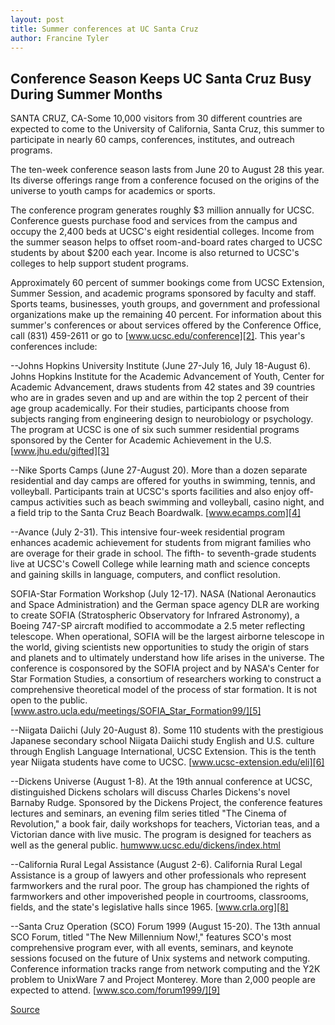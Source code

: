 ```yaml
---
layout: post
title: Summer conferences at UC Santa Cruz
author: Francine Tyler
---
```


## Conference Season Keeps UC Santa Cruz Busy During Summer Months

SANTA CRUZ, CA-Some 10,000 visitors from 30 different countries are expected to come to the University of California, Santa Cruz, this summer to participate in nearly 60 camps, conferences, institutes, and outreach programs.

The ten-week conference season lasts from June 20 to August 28 this year. Its diverse offerings range from a conference focused on the origins of the universe to youth camps for academics or sports.

The conference program generates roughly $3 million annually for UCSC. Conference guests purchase food and services from the campus and occupy the 2,400 beds at UCSC's eight residential colleges. Income from the summer season helps to offset room-and-board rates charged to UCSC students by about $200 each year. Income is also returned to UCSC's colleges to help support student programs.

Approximately 60 percent of summer bookings come from UCSC Extension, Summer Session, and academic programs sponsored by faculty and staff. Sports teams, businesses, youth groups, and government and professional organizations make up the remaining 40 percent. For information about this summer's conferences or about services offered by the Conference Office, call (831) 459-2611 or go to [www.ucsc.edu/conference][2]. This year's conferences include:

\--Johns Hopkins University Institute (June 27-July 16, July 18-August 6). Johns Hopkins Institute for the Academic Advancement of Youth, Center for Academic Advancement, draws students from 42 states and 39 countries who are in grades seven and up and are within the top 2 percent of their age group academically. For their studies, participants choose from subjects ranging from engineering design to neurobiology or psychology. The program at UCSC is one of six such summer residential programs sponsored by the Center for Academic Achievement in the U.S. [www.jhu.edu/gifted][3]

\--Nike Sports Camps (June 27-August 20). More than a dozen separate residential and day camps are offered for youths in swimming, tennis, and volleyball. Participants train at UCSC's sports facilities and also enjoy off-campus activities such as beach swimming and volleyball, casino night, and a field trip to the Santa Cruz Beach Boardwalk. [www.ecamps.com][4]

\--Avance (July 2-31). This intensive four-week residential program enhances academic achievement for students from migrant families who are overage for their grade in school. The fifth- to seventh-grade students live at UCSC's Cowell College while learning math and science concepts and gaining skills in language, computers, and conflict resolution.

SOFIA-Star Formation Workshop (July 12-17). NASA (National Aeronautics and Space Administration) and the German space agency DLR are working to create SOFIA (Stratospheric Observatory for Infrared Astronomy), a Boeing 747-SP aircraft modified to accommodate a 2.5 meter reflecting telescope. When operational, SOFIA will be the largest airborne telescope in the world, giving scientists new opportunities to study the origin of stars and planets and to ultimately understand how life arises in the universe. The conference is cosponsored by the SOFIA project and by NASA's Center for Star Formation Studies, a consortium of researchers working to construct a comprehensive theoretical model of the process of star formation. It is not open to the public. [www.astro.ucla.edu/meetings/SOFIA_Star_Formation99/][5]

\--Niigata Daiichi (July 20-August 8). Some 110 students with the prestigious Japanese secondary school Niigata Daiichi study English and U.S. culture through English Language International, UCSC Extension. This is the tenth year Niigata students have come to UCSC. [www.ucsc-extension.edu/eli][6]

\--Dickens Universe (August 1-8). At the 19th annual conference at UCSC, distinguished Dickens scholars will discuss Charles Dickens's novel Barnaby Rudge. Sponsored by the Dickens Project, the conference features lectures and seminars, an evening film series titled "The Cinema of Revolution," a book fair, daily workshops for teachers, Victorian teas, and a Victorian dance with live music. The program is designed for teachers as well as the general public. [humwww.ucsc.edu/dickens/index.html][7]

\--California Rural Legal Assistance (August 2-6). California Rural Legal Assistance is a group of lawyers and other professionals who represent farmworkers and the rural poor. The group has championed the rights of farmworkers and other impoverished people in courtrooms, classrooms, fields, and the state's legislative halls since 1965. [www.crla.org][8]

\--Santa Cruz Operation (SCO) Forum 1999 (August 15-20). The 13th annual SCO Forum, titled "The New Millennium Now!," features SCO's most comprehensive program ever, with all events, seminars, and keynote sessions focused on the future of Unix systems and network computing. Conference information tracks range from network computing and the Y2K problem to UnixWare 7 and Project Monterey. More than 2,000 people are expected to attend. [www.sco.com/forum1999/][9]

[Source](http://www1.ucsc.edu/news_events/press_releases/archive/98-99/06-99/ucsc_conferences_1999.htm "Permalink to UCSC Press Release:Summer conferences at UC Santa Cruz")

[2]: www.ucsc.edu/conference
[3]: www.jhu.edu/gifted
[4]: www.ecamps.com
[5]: www.astro.ucla.edu/meetings/SOFIA_Star_Formation99/
[6]: www.ucsc-extension.edu/eli
[7]: humwww.ucsc.edu/dickens/index.html
[8]: www.crla.org
[9]: www.sco.com/forum1999/